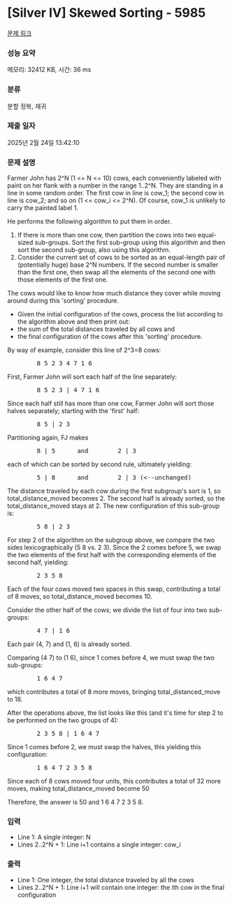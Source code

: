 # [Silver IV] Skewed Sorting - 5985 

[문제 링크](https://www.acmicpc.net/problem/5985) 

### 성능 요약

메모리: 32412 KB, 시간: 36 ms

### 분류

분할 정복, 재귀

### 제출 일자

2025년 2월 24일 13:42:10

### 문제 설명

<p>Farmer John has 2^N (1 <= N <= 10) cows, each conveniently labeled with paint on her flank with a number in the range 1..2^N. They are standing in a line in some random order. The first cow in line is cow_1; the second cow in line is cow_2; and so on (1 <= cow_i <= 2^N). Of course, cow_1 is unlikely to carry the painted label 1.</p>

<p>He performs the following algorithm to put them in order.</p>

<ol>
	<li>If there is more than one cow, then partition the cows into two equal-sized sub-groups. Sort the first sub-group using this algorithm and then sort the second sub-group, also using this algorithm.</li>
	<li>Consider the current set of cows to be sorted as an equal-length pair of (potentially huge) base 2^N numbers. If the second number is smaller than the first one, then swap all the elements of the second one with those elements of the first one.</li>
</ol>

<p>The cows would like to know how much distance they cover while moving around during this 'sorting' procedure.</p>

<ul>
	<li>Given the initial configuration of the cows, process the list according to the algorithm above and then print out:</li>
	<li>the sum of the total distances traveled by all cows and</li>
	<li>the final configuration of the cows after this 'sorting' procedure.</li>
</ul>

<p>By way of example, consider this line of 2^3=8 cows:</p>

<pre>        8 5 2 3 4 7 1 6</pre>

<p>First, Farmer John will sort each half of the line separately:</p>

<pre>        8 5 2 3 | 4 7 1 6</pre>

<p>Since each half still has more than one cow, Farmer John will sort those halves separately; starting with the 'first' half:</p>

<pre>        8 5 | 2 3</pre>

<p>Partitioning again, FJ makes</p>

<pre>        8 | 5      and        2 | 3</pre>

<p>each of which can be sorted by second rule, ultimately yielding:</p>

<pre>        5 | 8      and        2 | 3 (<--unchanged)</pre>

<p>The distance traveled by each cow during the first subgroup's sort is 1, so total_distance_moved becomes 2. The second half is already sorted, so the total_distance_moved stays at 2. The new configuration of this sub-group is:</p>

<pre>        5 8 | 2 3</pre>

<p>For step 2 of the algorithm on the subgroup above, we compare the two sides lexicographically (5 8 vs. 2 3). Since the 2 comes before 5, we swap the two elements of the first half with the corresponding elements of the second half, yielding:</p>

<pre>        2 3 5 8</pre>

<p>Each of the four cows moved two spaces in this swap, contributing a total of 8 moves, so total_distance_moved becomes 10.</p>

<p>Consider the other half of the cows; we divide the list of four into two sub-groups:</p>

<pre>        4 7 | 1 6</pre>

<p>Each pair (4, 7) and (1, 6) is already sorted.</p>

<p>Comparing (4 7) to (1 6), since 1 comes before 4, we must swap the two sub-groups:</p>

<pre>        1 6 4 7</pre>

<p>which contributes a total of 8 more moves, bringing total_distanced_move to 18.</p>

<p>After the operations above, the list looks like this (and it's time for step 2 to be performed on the two groups of 4):</p>

<pre>        2 3 5 8 | 1 6 4 7</pre>

<p>Since 1 comes before 2, we must swap the halves, this yielding this configuration:</p>

<pre>        1 6 4 7 2 3 5 8</pre>

<p>Since each of 8 cows moved four units, this contributes a total of 32 more moves, making total_distance_moved become 50</p>

<p>Therefore, the answer is 50 and 1 6 4 7 2 3 5 8.</p>

### 입력 

 <ul>
	<li>Line 1: A single integer: N</li>
	<li>Lines 2..2^N + 1: Line i+1 contains a single integer: cow_i</li>
</ul>

<p> </p>

### 출력 

 <ul>
	<li>Line 1: One integer, the total distance traveled by all the cows</li>
	<li>Lines 2..2^N + 1: Line i+1 will contain one integer: the ith cow in the final configuration</li>
</ul>

<p> </p>

